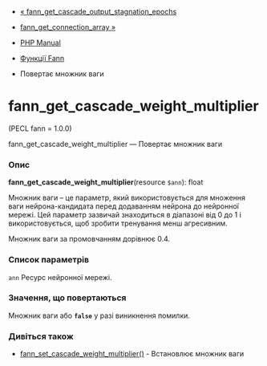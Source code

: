- [« fann_get_cascade_output_stagnation_epochs](function.fann-get-cascade-output-stagnation-epochs.md)
- [fann_get_connection_array »](function.fann-get-connection-array.md)

- [PHP Manual](index.md)
- [Функції Fann](ref.fann.md)
- Повертає множник ваги

# fann_get_cascade_weight_multiplier

(PECL fann = 1.0.0)

fann_get_cascade_weight_multiplier — Повертає множник ваги

### Опис

**fann_get_cascade_weight_multiplier**(resource `$ann`): float

Множник ваги – це параметр, який використовується для множення ваги
нейрона-кандидата перед додаванням нейрона до нейронної мережі. Цей
параметр зазвичай знаходиться в діапазоні від 0 до 1 і використовується, щоб
зробити тренування менш агресивним.

Множник ваги за промовчанням дорівнює 0.4.

### Список параметрів

`ann`
Ресурс нейронної мережі.

### Значення, що повертаються

Множник ваги або **`false`** у разі виникнення помилки.

### Дивіться також

- [fann_set_cascade_weight_multiplier()](function.fann-set-cascade-weight-multiplier.md) -
Встановлює множник ваги

